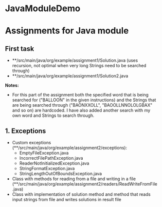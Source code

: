 # JavaModuleDemo
Assignments for Java module
===================================================================================================================
## First task
- **/src/main/java/org/example/assignment1/Solution.java (uses recursion, not optimal when very long Strings need to be searched through)
- **/src/main/java/org/example/assignment1/Solution2.java

**Notes:**
- For this part of the assignment both the specified word that is being searched for ("BALLOON" in the given instructions) and the Strings that are being searched through ("BAONXXOLL", "BAOOLLNNOLOLGBAX" and so on) are hardcoded. I have also added another search with my own word and Strings to search through.

## 1. Exceptions
- Custom exceptions (**/src/main/java/org/example/assignment2/exceptions):
  - EmptyFileException.java
  - IncorrectFilePathException.java
  - ReaderNotInitializedException.java
  - StringFormatException.java
  - StringLengthOutOfBoundsException.java
- Class with methods for reading from a file and writing in a file (**/src/main/java/org/example/assignment2/readers/ReadWriteFromFile.java)
- Class with implementation of solution method and method that reads input strings from file and writes solutions in result file 

